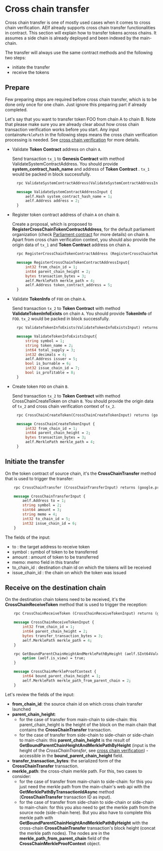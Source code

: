 # Cross chain transfer

Cross chain transfer is one of mostly used cases when it comes to cross chain verification. AElf already supports cross chain transfer functionalities in contract. This section will explain how to transfer tokens across chains. It assumes a side chain is already deployed and been indexed by the main-chain.

The transfer will always use the same contract methods and the following two steps:
- initiate the transfer
- receive the tokens

## Prepare
Few preparing steps are required before cross chain transfer, which is to be done only once for one chain. Just ignore this preparing part if already completed.

Let's say that you want to transfer token FOO from chain A to chain B. Note that please make sure you are already clear about how cross chain transaction verification works before you start. Any input contains`MerklePath` in the following steps means the cross chain verification processing is needed. See [cross chain verification](../crosschain-verification.md)  for more details.

- Validate **Token Contract** address on chain `A`. 

    Send transaction `tx_1` to **Genesis Contract** with method ValidateSystemContractAddress. You should provide **system_contract_hash_name** 
    and address of **Token Contract** . `tx_1` would be packed in block successfully.
    
  ```protobuf
    rpc ValidateSystemContractAddress(ValidateSystemContractAddressInput) returns (google.protobuf.Empty){}
  
    message ValidateSystemContractAddressInput {
        aelf.Hash system_contract_hash_name = 1;
        aelf.Address address = 2;
    }
    ```

- Register token contract address of chain `A` on chain `B`. 
    
   Create a proposal, which is proposed to **RegisterCrossChainTokenContractAddress**, for the default parliament organization (check [Parliament contract](../../reference/smart-contract-api/parliament.md) for more details) on chain `B`. Apart from cross chain verification context, you should also provide the origin data of `tx_1` and **Token Contract** address on chain `A`.
    
  ```protobuf
    rpc RegisterCrossChainTokenContractAddress (RegisterCrossChainTokenContractAddressInput) returns (google.protobuf.Empty) {}
  
    message RegisterCrossChainTokenContractAddressInput{
        int32 from_chain_id = 1;
        int64 parent_chain_height = 2;
        bytes transaction_bytes = 3;
        aelf.MerklePath merkle_path = 4;
        aelf.Address token_contract_address = 5;
    }
    ```

- Validate **TokenInfo** of `FOO` on chain `A`. 

    Send transaction `tx_2` to **Token Contract** with method **ValidateTokenInfoExists** on chain `A`. You should provide **TokenInfo** of `FOO`. `tx_2` would be packed in block successfully.
    
  ```protobuf
    rpc ValidateTokenInfoExists(ValidateTokenInfoExistsInput) returns (google.protobuf.Empty){}
  
    message ValidateTokenInfoExistsInput{
        string symbol = 1;
        string token_name = 2;
        int64 total_supply = 3;
        int32 decimals = 4;
        aelf.Address issuer = 5;
        bool is_burnable = 6;
        int32 issue_chain_id = 7;
        bool is_profitable = 8;
    }
    ```
- Create token `FOO` on chain `B`. 
    
    Send transaction `tx_2` to **Token Contract** with method CrossChainCreateToken on chain `B`. You should provide the origin data of `tx_2` and cross chain verification context of `tx_2`.
    
  ```protobuf
    rpc CrossChainCreateToken(CrossChainCreateTokenInput) returns (google.protobuf.Empty) {}
  
    message CrossChainCreateTokenInput {
        int32 from_chain_id = 1;
        int64 parent_chain_height = 2;
        bytes transaction_bytes = 3;
        aelf.MerklePath merkle_path = 4;
    }
    ```

## Initiate the transfer

On the token contract of source chain, it's the **CrossChainTransfer** method that is used to trigger the transfer:

```protobuf
    rpc CrossChainTransfer (CrossChainTransferInput) returns (google.protobuf.Empty) { }

    message CrossChainTransferInput {
        aelf.Address to = 1; 
        string symbol = 2;
        sint64 amount = 3;
        string memo = 4;
        int32 to_chain_id = 5; 
        int32 issue_chain_id = 6;
    }
```

The fields of the input:
- to : the target address to receive token 
- symbol : symbol of token to be transferred
- amount :  amount of token to be transferred
- memo: memo field in this transfer
- to_chain_id : destination chain id  on which the tokens will be received
- issue_chain_id : the chain on which the token was issued


## Receive on the destination chain

On the destination chain tokens need to be received, it's the **CrossChainReceiveToken** method that is used to trigger the reception:

```protobuf
    rpc CrossChainReceiveToken (CrossChainReceiveTokenInput) returns (google.protobuf.Empty) { }

    message CrossChainReceiveTokenInput {
        int32 from_chain_id = 1;
        int64 parent_chain_height = 2;
        bytes transfer_transaction_bytes = 3;
        aelf.MerklePath merkle_path = 4;
    }

    rpc GetBoundParentChainHeightAndMerklePathByHeight (aelf.SInt64Value) returns (CrossChainMerkleProofContext) {
        option (aelf.is_view) = true;
    }

    message CrossChainMerkleProofContext {
        int64 bound_parent_chain_height = 1;
        aelf.MerklePath merkle_path_from_parent_chain = 2;
    }
```

Let's review the fields of the input:
- **from_chain_id**: the source chain id on which cross chain transfer launched
- **parent_chain_height**: 
  - for the case of transfer from main-chain to side-chain: this parent_chain_height is the height of the block on the main chain that contains the **CrossChainTransfer** transaction.
  - for the case of transfer from side-chain to side-chain or side-chain to main-chain: this **parent_chain_height** is the result of **GetBoundParentChainHeightAndMerklePathByHeight** (input is the height of the *CrossChainTransfer*, see [cross chain verification](../crosschain-verification.md)) - accessible in the **bound_parent_chain_height** field.
- **transfer_transaction_bytes**: the serialized form of the **CrossChainTransfer** transaction.
- **merkle_path**: the cross-chain merkle path. For this, two cases to consider:
  - for the case of transfer from main-chain to side-chain: for this you just need the merkle path from the main-chain's web api with the **GetMerklePathByTransactionIdAsync** method (**CrossChainTransfer** transaction ID as input).
  - for the case of transfer from side-chain to side-chain or side-chain to main-chain: for this you also need to get the merkle path from the source node (side-chain here). But you also have to complete this merkle path with **GetBoundParentChainHeightAndMerklePathByHeight** with the cross-chain **CrossChainTransfer** transaction's block height (concat the merkle path nodes). The nodes are in the **merkle_path_from_parent_chain** field of the **CrossChainMerkleProofContext** object.